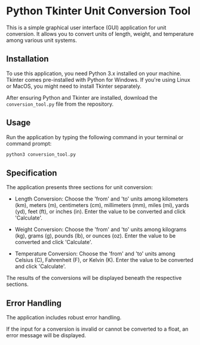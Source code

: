 # Python Tkinter Unit Conversion Tool

This is a simple graphical user interface (GUI) application for unit conversion. It allows you to convert units of length, weight, and temperature among various unit systems.

## Installation

To use this application, you need Python 3.x installed on your machine. Tkinter comes pre-installed with Python for Windows. If you're using Linux or MacOS, you might need to install Tkinter separately.

After ensuring Python and Tkinter are installed, download the `conversion_tool.py` file from the repository.

## Usage

Run the application by typing the following command in your terminal or command prompt:

```bash
python3 conversion_tool.py
```

## Specification
The application presents three sections for unit conversion:

- Length Conversion:
Choose the 'from' and 'to' units among kilometers (km), meters (m), centimeters (cm), millimeters (mm), miles (mi), yards (yd), feet (ft), or inches (in). Enter the value to be converted and click 'Calculate'.

- Weight Conversion:
Choose the 'from' and 'to' units among kilograms (kg), grams (g), pounds (lb), or ounces (oz). Enter the value to be converted and click 'Calculate'.

- Temperature Conversion:
Choose the 'from' and 'to' units among Celsius (C), Fahrenheit (F), or Kelvin (K). Enter the value to be converted and click 'Calculate'.

The results of the conversions will be displayed beneath the respective sections.

## Error Handling
The application includes robust error handling.

If the input for a conversion is invalid or cannot be converted to a float, an error message will be displayed.




